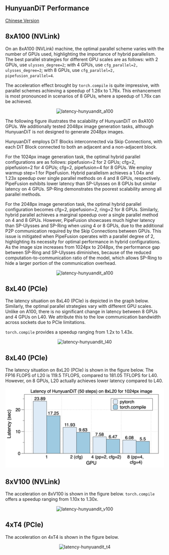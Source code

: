 ## HunyuanDiT Performance
[Chinese Version](./hunyuandit_zh.md)

## 8xA100 (NVLink)
On an 8xA100 (NVLink) machine, the optimal parallel scheme varies with the number of GPUs used, highlighting the importance of hybrid parallelism. The best parallel strategies for different GPU scales are as follows: with 2 GPUs, use `ulysses_degree=2`; with 4 GPUs, use `cfg_parallel=2, ulysses_degree=2`; with 8 GPUs, use `cfg_parallel=2, pipefusion_parallel=4`.

The acceleration effect brought by `torch.compile` is quite impressive, with parallel schemes achieving a speedup of 1.26x to 1.76x. This enhancement is most pronounced in scenarios of 8 GPUs, where a speedup of 1.76x can be achieved.

<div align="center">
    <img src="https://raw.githubusercontent.com/xdit-project/xdit_assets/main/performance/hunuyuandit/A100-HunyuanDiT.png" 
    alt="latency-hunyuandit_a100">
</div>

The following figure illustrates the scalability of HunyuanDiT on 8xA100 GPUs. We additionally tested 2048px image generation tasks, although HunyuanDiT is not designed to generate 2048px images.

HunyuanDiT employs DiT Blocks interconnected via Skip Connections, with each DiT Block connected to both an adjacent and a non-adjacent block.

For the 1024px image generation task, the optimal hybrid parallel configurations are as follows: pipefusion=2 for 2 GPUs; cfg=2, pipefusion=2 for 4 GPUs; cfg=2, pipefusion=4 for 8 GPUs. We employ warmup step=1 for PipeFusion.
Hybrid parallelism achieves a 1.04x and 1.23x speedup over single parallel methods on 4 and 8 GPUs, respectively. PipeFusion exhibits lower latency than SP-Ulysses on 8 GPUs but similar latency on 4 GPUs. 
SP-Ring demonstrates the poorest scalability among all parallel methods.

For the 2048px image generation task, the optimal hybrid parallel configuration becomes cfg=2, pipefusion=2, ring=2 for 8 GPUs. 
Similarly, hybrid parallel achieves a marginal speedup over a single parallel method on 4 and 8 GPUs. However, PipeFusion showcases much higher latency than SP-Ulysses and SP-Ring when using 4 or 8 GPUs, due to the additional P2P communication required by the Skip Connections between GPUs. 
This issue is mitigated when PipeFusion operates with a parallel degree of 2, highlighting its necessity for optimal performance in hybrid configurations.
As the image size increases from 1024px to 2048px, the performance gap between SP-Ring and SP-Ulysses diminishes, because of the reduced computation-to-communication ratio of the model, which allows SP-Ring to hide a larger portion of the communication overhead.


<div align="center">
    <img src="https://raw.githubusercontent.com/xdit-project/xdit_assets/main/performance/scalability/Hunyuan-A100-crop.png" 
    alt="latency-hunyuandit_a100">
</div>


## 8xL40 (PCIe)
The latency situation on 8xL40 (PCIe) is depicted in the graph below. Similarly, the optimal parallel strategies vary with different GPU scales.
Unlike on A100, there is no significant change in latency between 8 GPUs and 4 GPUs on L40. We attribute this to the low communication bandwidth across sockets due to PCIe limitations.

`torch.compile` provides a speedup ranging from 1.2x to 1.43x.

<div align="center">
    <img src="https://raw.githubusercontent.com/xdit-project/xdit_assets/main/performance/hunuyuandit/L40-HunyuanDiT.png" 
    alt="latency-hunyuandit_l40">
</div>


## 8xL40 (PCIe)
The latency situation on 8xL20 (PCIe) is shown in the figure below. The FP16 FLOPS of L20 is 119.5 TFLOPS, compared to 181.05 TFLOPS for L40. However, on 8 GPUs, L20 actually achieves lower latency compared to L40.

<div align="center">
    <img src="https://raw.githubusercontent.com/xdit-project/xdit_assets/main/performance/hunuyuandit/L20-HunyuanDiT.png" 
    alt="latency-hunyuandit_l40">
</div>

## 8xV100 (NVLink)
The acceleration on 8xV100 is shown in the figure below.
`torch.compile` offers a speedup ranging from 1.10x to 1.30x.

<div align="center">
    <img src="https://raw.githubusercontent.com/xdit-project/xdit_assets/main/performance/hunuyuandit/V100-HunyuanDiT.png" 
    alt="latency-hunyuandit_v100">
</div>


## 4xT4 (PCIe)
The acceleration on 4xT4 is shown in the figure below.

<div align="center">
    <img src="https://raw.githubusercontent.com/xdit-project/xdit_assets/main/performance/hunuyuandit/T4-HunyuanDiT.png" 
    alt="latency-hunyuandit_t4">
</div>
